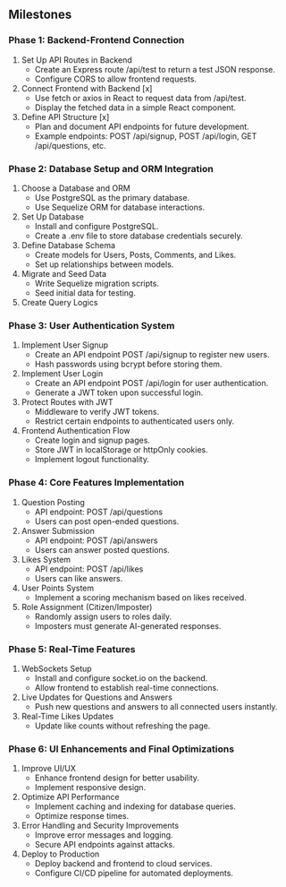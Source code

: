 
## Milestones

### Phase 1: Backend-Frontend Connection
1. Set Up API Routes in Backend
	- Create an Express route /api/test to return a test JSON response.
	- Configure CORS to allow frontend requests.
2. Connect Frontend with Backend [x]
    - Use fetch or axios in React to request data from /api/test.
	- Display the fetched data in a simple React component.
3. Define API Structure [x]
	- Plan and document API endpoints for future development.
	- Example endpoints: POST /api/signup, POST /api/login, GET /api/questions, etc.

### Phase 2: Database Setup and ORM Integration
1. Choose a Database and ORM
	- Use PostgreSQL as the primary database.
	- Use Sequelize ORM for database interactions.
2. Set Up Database
    - Install and configure PostgreSQL.
	- Create a .env file to store database credentials securely.
3. Define Database Schema
	- Create models for Users, Posts, Comments, and Likes.
	- Set up relationships between models.
4. Migrate and Seed Data
	- Write Sequelize migration scripts.
	- Seed initial data for testing.
5. Create Query Logics

### Phase 3: User Authentication System
1. Implement User Signup
	- Create an API endpoint POST /api/signup to register new users.
	- Hash passwords using bcrypt before storing them.
2. Implement User Login
	- Create an API endpoint POST /api/login for user authentication.
	- Generate a JWT token upon successful login.
3. Protect Routes with JWT
	- Middleware to verify JWT tokens.
	- Restrict certain endpoints to authenticated users only.
4. Frontend Authentication Flow
	- Create login and signup pages.
	- Store JWT in localStorage or httpOnly cookies.
	- Implement logout functionality.

### Phase 4: Core Features Implementation
1. Question Posting
	- API endpoint: POST /api/questions
	- Users can post open-ended questions.
2. Answer Submission
	- API endpoint: POST /api/answers
	- Users can answer posted questions.
3. Likes System
	- API endpoint: POST /api/likes
	- Users can like answers.
4. User Points System
	- Implement a scoring mechanism based on likes received.
5. Role Assignment (Citizen/Imposter)
	- Randomly assign users to roles daily.
	- Imposters must generate AI-generated responses.

### Phase 5: Real-Time Features
1. WebSockets Setup
	- Install and configure socket.io on the backend.
	- Allow frontend to establish real-time connections.
2. Live Updates for Questions and Answers
	- Push new questions and answers to all connected users instantly.
3. Real-Time Likes Updates
	- Update like counts without refreshing the page.

### Phase 6: UI Enhancements and Final Optimizations
1. Improve UI/UX
	- Enhance frontend design for better usability.
	- Implement responsive design.
2. Optimize API Performance
	- Implement caching and indexing for database queries.
	- Optimize response times.
3. Error Handling and Security Improvements
	- Improve error messages and logging.
	- Secure API endpoints against attacks.
4. Deploy to Production
	- Deploy backend and frontend to cloud services.
	- Configure CI/CD pipeline for automated deployments.